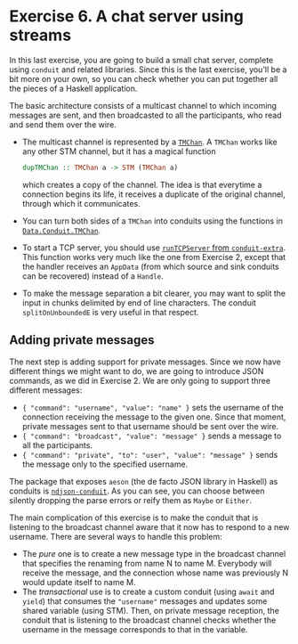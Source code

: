 Exercise 6. A chat server using streams
=======================================

In this last exercise, you are going to build a small chat server, complete using `conduit` and related libraries. Since this is the last exercise, you'll be a bit more on your own, so you can check whether you can put together all the pieces of a Haskell application.

The basic architecture consists of a multicast channel to which incoming messages are sent, and then broadcasted to all the participants, who read and send them over the wire.

* The multicast channel is represented by a [`TMChan`](https://www.stackage.org/haddock/lts/stm-chans/Control-Concurrent-STM-TMChan.html). A `TMChan` works like any other STM channel, but it has a magical function

    ```haskell
    dupTMChan :: TMChan a -> STM (TMChan a)
    ```

    which creates a copy of the channel. The idea is that everytime a connection begins its life, it receives a duplicate of the original channel, through which it communicates.

* You can turn both sides of a `TMChan` into conduits using the functions in [`Data.Conduit.TMChan`](https://www.stackage.org/haddock/lts/stm-conduit/Data-Conduit-TMChan.html#g:2).

* To start a TCP server, you should use [`runTCPServer` from `conduit-extra`](https://www.stackage.org/haddock/lts/conduit-extra/Data-Conduit-Network.html#v:runTCPServer). This function works very much like the one from Exercise 2, except that the handler receives an `AppData` (from which source and sink conduits can be recovered) instead of a `Handle`.

* To make the message separation a bit clearer, you may want to split the input in chunks delimited by end of line characters. The conduit `splitOnUnboundedE` is very useful in that respect.


Adding private messages
-----------------------

The next step is adding support for private messages. Since we now have different things we might want to do, we are going to introduce JSON commands, as we did in Exercise 2. We are only going to support three different messages:

* `{ "command": "username", "value": "name" }` sets the username of the connection receiving the message to the given one. Since that moment, private messages sent to that username should be sent over the wire.
* `{ "command": "broadcast", "value": "message" }` sends a message to all the participants.
* `{ "command": "private", "to": "user", "value": "message" }` sends the message only to the specified username.

The package that exposes `aeson` (the de facto JSON library in Haskell) as conduits is [`ndjson-conduit`](https://www.stackage.org/haddock/lts/ndjson-conduit/Data-Conduit-JSON-NewlineDelimited.html). As you can see, you can choose between silently dropping the parse errors or reify them as `Maybe` or `Either`.

The main complication of this exercise is to make the conduit that is listening to the broadcast channel aware that it now has to respond to a new username. There are several ways to handle this problem:

* The *pure* one is to create a new message type in the broadcast channel that specifies the renaming from name N to name M. Everybody will receive the message, and the connection whose name was previously N would update itself to name M.
* The *transactional* use is to create a custom conduit (using `await` and `yield`) that consumes the `"username"` messages and updates some shared variable (using STM). Then, on private message reception, the conduit that is listening to the broadcast channel checks whether the username in the message corresponds to that in the variable.
